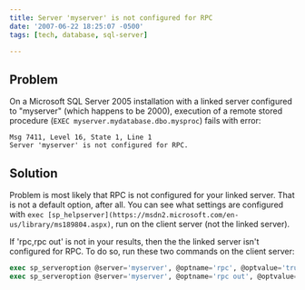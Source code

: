 ```yaml
---
title: Server 'myserver' is not configured for RPC
date: '2007-06-22 18:25:07 -0500'
tags: [tech, database, sql-server]

---
```


## Problem

On a Microsoft SQL Server 2005 installation with a linked server
configured to "myserver" (which happens to be 2000), execution of a remote
stored procedure (`EXEC myserver.mydatabase.dbo.mysproc`) fails with error:

```none
Msg 7411, Level 16, State 1, Line 1
Server 'myserver' is not configured for RPC.
```

<!-- truncate -->

## Solution

Problem is most likely that RPC is not configured for your linked
server. That is not a default option, after all. You can see what settings are
configured with `exec [sp_helpserver](https://msdn2.microsoft.com/en-us/library/ms189804.aspx)`,
run on the client server (not the linked server).

If 'rpc,rpc out' is not in your results, then the the linked server isn't
configured for RPC. To do so, run these two commands on the client server:

```sql
exec sp_serveroption @server='myserver', @optname='rpc', @optvalue='true'
exec sp_serveroption @server='myserver', @optname='rpc out', @optvalue='true'
```
